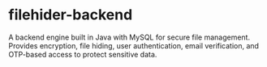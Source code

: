 # filehider-backend
A backend engine built in Java with MySQL for secure file management. Provides encryption, file hiding, user authentication, email verification, and OTP-based access to protect sensitive data.
